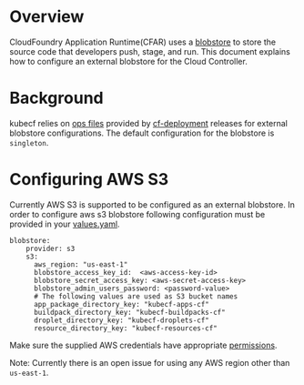 # Overview

CloudFoundry Application Runtime(CFAR) uses a [blobstore](https://docs.cloudfoundry.org/concepts/cc-blobstore.html) to store the source code that developers push, stage, and run. This document explains how to configure an external blobstore for the Cloud Controller.

# Background

kubecf relies on [ops files](https://github.com/cloudfoundry/cf-deployment/blob/master/operations/README.md) provided by [cf-deployment](https://github.com/cloudfoundry/cf-deployment) releases for external blobstore configurations. The default configuration for the blobstore is `singleton`.

# Configuring AWS S3

Currently AWS S3 is supported to be configured as an external blobstore. In order to configure aws s3 blobstore following configuration must be provided in your [values.yaml]().

```
blobstore:
    provider: s3
    s3:
      aws_region: "us-east-1"
      blobstore_access_key_id:  <aws-access-key-id>
      blobstore_secret_access_key: <aws-secret-access-key>
      blobstore_admin_users_password: <password-value>
      # The following values are used as S3 bucket names
      app_package_directory_key: "kubecf-apps-cf"
      buildpack_directory_key: "kubecf-buildpacks-cf"
      droplet_directory_key: "kubecf-droplets-cf"
      resource_directory_key: "kubecf-resources-cf"
```

Make sure the supplied AWS credentials have appropriate [permissions](https://docs.cloudfoundry.org/deploying/common/cc-blobstore-config.html#fog-aws-iam). 

Note: Currently there is an open issue for using any AWS region other than `us-east-1`.
